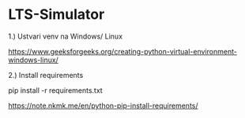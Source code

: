# LTS-Simulator

1.) Ustvari venv na Windows/ Linux 

https://www.geeksforgeeks.org/creating-python-virtual-environment-windows-linux/

2.) Install requirements

pip install -r requirements.txt

https://note.nkmk.me/en/python-pip-install-requirements/
